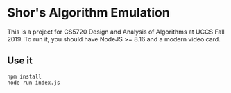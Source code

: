 # Shor's Algorithm Emulation

This is a project for CS5720 Design and Analysis of Algorithms at UCCS Fall 2019. To run it, you should have NodeJS >= 8.16 and a modern video card.

## Use it

```
npm install
node run index.js
```
